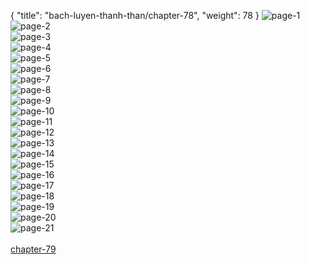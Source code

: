 { "title": "bach-luyen-thanh-than/chapter-78", "weight": 78 }
<img src="bach-luyen-thanh-than_0078_01-9d117f18c3f63826fca4b53627351faa.webp" alt="page-1" origin="http://storage.fshare.vn/Test-vechai/1501572276-Bach-Luyen-Thanh-Than-Chapter-77-02.jpg"><br/>
<img src="bach-luyen-thanh-than_0078_02-0247892d1e17b98be8132cadf23920c5.webp" alt="page-2" origin="http://storage.fshare.vn/Test-vechai/1501572276-Bach-Luyen-Thanh-Than-Chapter-77-03.jpg"><br/>
<img src="bach-luyen-thanh-than_0078_03-35cb72d270a359ce2c7659d47ee613db.webp" alt="page-3" origin="http://storage.fshare.vn/Test-vechai/1501572276-Bach-Luyen-Thanh-Than-Chapter-77-04.jpg"><br/>
<img src="bach-luyen-thanh-than_0078_04-1b163289264fb47fffc53270a464dd6b.webp" alt="page-4" origin="http://storage.fshare.vn/Test-vechai/1501572276-Bach-Luyen-Thanh-Than-Chapter-77-05.jpg"><br/>
<img src="bach-luyen-thanh-than_0078_05-00aa13cf1c2791a9884fe616c9bbeb09.webp" alt="page-5" origin="http://storage.fshare.vn/Test-vechai/1501572276-Bach-Luyen-Thanh-Than-Chapter-77-06.jpg"><br/>
<img src="bach-luyen-thanh-than_0078_06-647b9f331f8bf4b93e63795b0364a5cf.webp" alt="page-6" origin="http://storage.fshare.vn/Test-vechai/1501572276-Bach-Luyen-Thanh-Than-Chapter-77-07.jpg"><br/>
<img src="bach-luyen-thanh-than_0078_07-059e905afeefb718ee026d604c27f1d3.webp" alt="page-7" origin="http://storage.fshare.vn/Test-vechai/1501572276-Bach-Luyen-Thanh-Than-Chapter-77-08.jpg"><br/>
<img src="bach-luyen-thanh-than_0078_08-9d865c74e9f7596dd749d64b9bdc9383.webp" alt="page-8" origin="http://storage.fshare.vn/Test-vechai/1501572276-Bach-Luyen-Thanh-Than-Chapter-77-09.jpg"><br/>
<img src="bach-luyen-thanh-than_0078_09-c5c2719a55e8c7a360089c6c8a612cca.webp" alt="page-9" origin="http://storage.fshare.vn/Test-vechai/1501572276-Bach-Luyen-Thanh-Than-Chapter-77-10.jpg"><br/>
<img src="bach-luyen-thanh-than_0078_10-5039bdc6073fea6222f6545856979613.webp" alt="page-10" origin="http://storage.fshare.vn/Test-vechai/1501572276-Bach-Luyen-Thanh-Than-Chapter-77-11.jpg"><br/>
<img src="bach-luyen-thanh-than_0078_11-d0a095f906ecb291a76166c8c269375e.webp" alt="page-11" origin="http://storage.fshare.vn/Test-vechai/1501572276-Bach-Luyen-Thanh-Than-Chapter-77-12.jpg"><br/>
<img src="bach-luyen-thanh-than_0078_12-eb61622a9fcbeb10fbc1ca6365957d97.webp" alt="page-12" origin="http://storage.fshare.vn/Test-vechai/1501572276-Bach-Luyen-Thanh-Than-Chapter-77-13.jpg"><br/>
<img src="bach-luyen-thanh-than_0078_13-b59ad12a404052a0584f28c67b8a1f2e.webp" alt="page-13" origin="http://storage.fshare.vn/Test-vechai/1501572276-Bach-Luyen-Thanh-Than-Chapter-77-14.jpg"><br/>
<img src="bach-luyen-thanh-than_0078_14-df1cdc0e260f293d56324381d6473c5a.webp" alt="page-14" origin="http://storage.fshare.vn/Test-vechai/1501572276-Bach-Luyen-Thanh-Than-Chapter-77-15.jpg"><br/>
<img src="bach-luyen-thanh-than_0078_15-1695df6ed301fb5d72111264600989da.webp" alt="page-15" origin="http://storage.fshare.vn/Test-vechai/1501572276-Bach-Luyen-Thanh-Than-Chapter-77-16.jpg"><br/>
<img src="bach-luyen-thanh-than_0078_16-c3069f651b3a4d931f3c60dc54bb5915.webp" alt="page-16" origin="http://storage.fshare.vn/Test-vechai/1501572276-Bach-Luyen-Thanh-Than-Chapter-77-17.jpg"><br/>
<img src="bach-luyen-thanh-than_0078_17-f278c9ea5baad03aded8d4a7c74e9a1b.webp" alt="page-17" origin="http://storage.fshare.vn/Test-vechai/1501572276-Bach-Luyen-Thanh-Than-Chapter-77-18.jpg"><br/>
<img src="bach-luyen-thanh-than_0078_18-defda476dbde975ea80c29191990d926.webp" alt="page-18" origin="http://storage.fshare.vn/Test-vechai/1501572276-Bach-Luyen-Thanh-Than-Chapter-77-19.jpg"><br/>
<img src="bach-luyen-thanh-than_0078_19-39054916d6fc060d35eaeee9a0a54a5d.webp" alt="page-19" origin="http://storage.fshare.vn/Test-vechai/1501572276-Bach-Luyen-Thanh-Than-Chapter-77-20.jpg"><br/>
<img src="bach-luyen-thanh-than_0078_20-69a4d3b63ac7e6f2e0e4f3b95d606b38.webp" alt="page-20" origin="http://storage.fshare.vn/Test-vechai/1501572276-Bach-Luyen-Thanh-Than-Chapter-77-21.jpg"><br/>
<img src="bach-luyen-thanh-than_0078_21-0f95d65d8a5be1897cea0aa510f3e0be.webp" alt="page-21" origin="http://storage.fshare.vn/Test-vechai/1501572335-Bach-Luyen-Thanh-Than-Chapter-77-22.jpg"><br/>
<br/><a class="nextchap" href="/bach-luyen-thanh-than/chapter-79">chapter-79</a>
